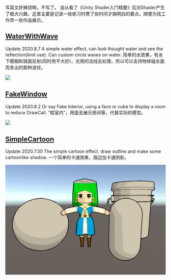 写英文好麻烦啊，不写了。
自从看了《Unity Shader入门精要》后对Shader产生了极大兴趣，这里主要是记录一些练习时费了些时间才搞明白的要点。顺便为找工作弄一些作品展示。

## [WaterWithWave](https://github.com/Tuliyamessenger/UnityShaderPractice/tree/master/WaterWithWave) 
Update 2020.8.7 A simple water effect, can look thought water and see the reflection(limit use). Can custom circle waves on water.
简单的水效果，有水下模糊和镜面反射(同时用不大好)，光用的法线去处理，所以可以支持物体碰水面而多出的那种波纹。

![](WaterWithWave/2ns04-em5yl.gif)

## [FakeWindow](https://github.com/Tuliyamessenger/UnityShaderPractice/tree/master/FackWindow)
Update 2020.8.2 Or say Fake Interior, using a face or cube to display a room to reduce DrawCall.
“假室内”，用面去展示房间等，代替实际的模型。

![](FackWindow/wreo2-em960.gif)

## [SimpleCartoon](https://github.com/Tuliyamessenger/UnityShaderPractice/tree/master/SimpleCartoon)
Update 2020.7.30 The simple cartoon effect, draw outline and make some cartoonlike shadow.
一个简单的卡通效果，描边加卡通阴影。

![](SimpleCartoon/SimpleCartoon.png)

